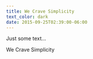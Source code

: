 ```yaml
---
title: We Crave Simplicity
text_color: dark
date: 2015-09-25T02:39:00-06:00
---
```


Just some text...

We Crave Simplicity
